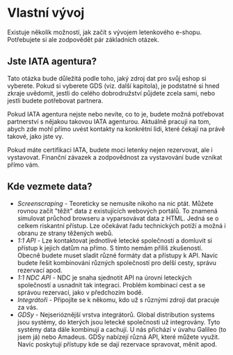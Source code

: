 # Vlastní vývoj

Existuje několik možností, jak začít s vývojem letenkového e-shopu. Potřebujete si ale zodpovědět pár základních otázek.

## Jste IATA agentura?

Tato otázka bude důležitá podle toho, jaký zdroj dat pro svůj eshop si vyberete. Pokud si vyberete GDS (viz. další kapitola), je  podstatné si hned zkraje uvědomit, jestli do celého dobrodružství půjdete zcela sami, nebo jestli budete potřebovat partnera.

Pokud IATA agentura nejste nebo nevíte, co to je, budete možná potřebovat partnerství s nějakou takovou IATA agenturou. Aktuálně pracuji na tom, abych zde mohl přímo uvést kontakty na konkrétní lidi, které čekají na právě takové, jako jste vy.

Pokud máte certifikaci IATA, budete moci letenky nejen rezervovat, ale i vystavovat. Finanční závazek a zodpovědnost za vystavování bude vznikat přímo vám. 

## Kde vezmete data?

* _Screenscraping_ - Teoreticky se nemusíte nikoho na nic ptát. Můžete rovnou začít "těžit" data z existujících webových portálů. To znamená simulovat průchod browseru a vyparsovávat data z HTML. Jedná se o celkem riskantní přístup. Lze očekávat řadu technických potíží a možná i obranu ze strany těžených webů.
* _1:1 API_ - Lze kontaktovat jednotlivé letecké společnosti a domluvit si přístup k jejich datům na přímo. S tímto nemám příliš zkušeností. Obecně budete muset sladit různé formáty dat a přístupy k API. Navíc budete řešit kombinování různých společností pro delší cesty, správu rezervací apod.
* _1:1 NDC API_ - NDC je snaha sjednotit API na úrovni leteckých společností a usnadnit tak integraci. Problém kombinací cest a se správou rezervací, jako v předchozím bodě.
* _Integrátoři_ - Připojíte se k někomu, kdo už s různými zdroji dat pracuje za vás.
* _GDSy_ - Nejserióznější vrstva integrátorů. Global distribution systems jsou systémy, do kterých jsou letecké společnosti už integrovány. Tyto systémy data dále kombinují a cachují. U nás přichází v úvahu Galileo \(to jsem já\) nebo Amadeus. GDSy nabízejí různá API, které můžete využit. Navíc poskytují přístupy kde se dají rezervace spravovat, měnit apod.



